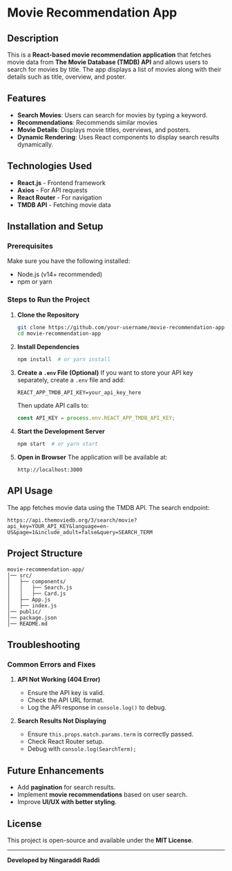 # Movie Recommendation App

## Description

This is a **React-based movie recommendation application** that fetches movie data from **The Movie Database (TMDB) API** and allows users to search for movies by title. The app displays a list of movies along with their details such as title, overview, and poster.

## Features

- **Search Movies**: Users can search for movies by typing a keyword.
- **Recommendations**: Recommends similar movies
- **Movie Details**: Displays movie titles, overviews, and posters.
- **Dynamic Rendering**: Uses React components to display search results dynamically.

## Technologies Used

- **React.js** - Frontend framework
- **Axios** - For API requests
- **React Router** - For navigation
- **TMDB API** - Fetching movie data

## Installation and Setup

### Prerequisites

Make sure you have the following installed:

- Node.js (v14+ recommended)
- npm or yarn

### Steps to Run the Project

1. **Clone the Repository**

   ```bash
   git clone https://github.com/your-username/movie-recommendation-app.git
   cd movie-recommendation-app
   ```

2. **Install Dependencies**

   ```bash
   npm install  # or yarn install
   ```

3. **Create a ********************`.env`******************** File (Optional)**
   If you want to store your API key separately, create a `.env` file and add:

   ```
   REACT_APP_TMDB_API_KEY=your_api_key_here
   ```

   Then update API calls to:

   ```js
   const API_KEY = process.env.REACT_APP_TMDB_API_KEY;
   ```

4. **Start the Development Server**

   ```bash
   npm start  # or yarn start
   ```

5. **Open in Browser**
   The application will be available at:

   ```
   http://localhost:3000
   ```

## API Usage

The app fetches movie data using the TMDB API. The search endpoint:

```
https://api.themoviedb.org/3/search/movie?api_key=YOUR_API_KEY&language=en-US&page=1&include_adult=false&query=SEARCH_TERM
```

## Project Structure

```
movie-recommendation-app/
│── src/
│   ├── components/
│   │   ├── Search.js
│   │   ├── Card.js
│   ├── App.js
│   ├── index.js
│── public/
│── package.json
│── README.md
```

## Troubleshooting

### Common Errors and Fixes

1. **API Not Working (404 Error)**

   - Ensure the API key is valid.
   - Check the API URL format.
   - Log the API response in `console.log()` to debug.

2. **Search Results Not Displaying**

   - Ensure `this.props.match.params.term` is correctly passed.
   - Check React Router setup.
   - Debug with `console.log(SearchTerm);`

## Future Enhancements

- Add **pagination** for search results.
- Implement **movie recommendations** based on user search.
- Improve **UI/UX with better styling**.

## License

This project is open-source and available under the **MIT License**.

---

**Developed by Ningaraddi Raddi**

